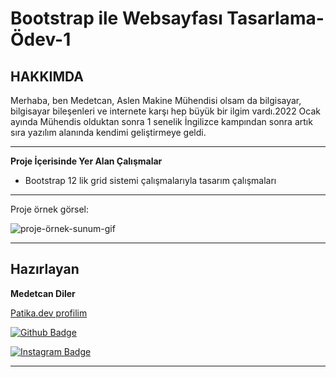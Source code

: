 # Bootstrap ile Websayfası Tasarlama-Ödev-1 

## HAKKIMDA
Merhaba, ben Medetcan, Aslen Makine Mühendisi olsam da bilgisayar, bilgisayar bileşenleri ve internete karşı hep büyük bir ilgim vardı.2022 Ocak ayında Mühendis olduktan sonra 1 senelik İngilizce kampından sonra artık sıra yazılım alanında kendimi geliştirmeye geldi.

---

**Proje İçerisinde Yer Alan Çalışmalar**
* Bootstrap 12 lik grid sistemi çalışmalarıyla tasarım çalışmaları
---
Proje örnek görsel:

![proje-örnek-sunum-gif](https://github.com/medetcandiler/Bootstrap-first-webpage/blob/main/projegif.gif)

---

## Hazırlayan
**Medetcan Diler**

[Patika.dev profilim](https://app.patika.dev/meddo)

[![Github Badge](https://img.shields.io/badge/-Github-000?style=quare&labelColor=000&logo=Github&logoColor=white&link=link)](https://github.com/medetcandiler)

[![Instagram Badge](https://img.shields.io/badge/-Instagram-C13584?style=flat-quare&labelColor=C13584&logo=instagram&logoColor=white&link=link)](https://www.instagram.com/medetdiler/)


---


